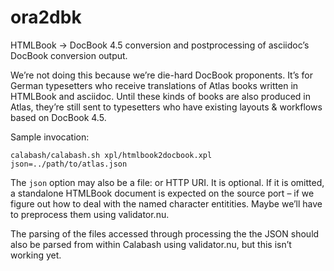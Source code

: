 # ora2dbk

HTMLBook → DocBook 4.5 conversion and postprocessing of asciidoc’s DocBook conversion output.

We’re not doing this because we’re die-hard DocBook proponents. It’s for German typesetters who receive translations of Atlas books written in HTMLBook and asciidoc. Until these kinds of books are also produced in Atlas, they’re still sent to typesetters who have existing layouts & workflows based on DocBook 4.5.

Sample invocation:

    calabash/calabash.sh xpl/htmlbook2docbook.xpl json=../path/to/atlas.json

The ```json``` option may also be a file: or HTTP URI. It is optional. If it is omitted, a standalone HTMLBook document is expected on the source port – if we figure out how to deal with the named character entitities. Maybe we’ll have to preprocess them using validator.nu. 

The parsing of the files accessed through processing the the JSON should also be parsed from within Calabash using validator.nu, but this isn’t working yet.  